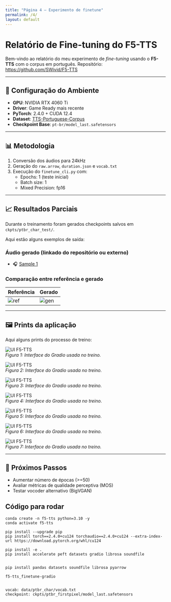 ```yaml
---
title: "Página 4 – Experimento de finetune"
permalink: /4/
layout: default
---
```


<style>
  .wrapper,
  .markdown-body, .inner, #main_content {
    max-width: 90% !important;
    padding: 1rem 2rem !important;
  }
  .markdown-body table {
    width: 100%;
    border-collapse: collapse;
    margin-bottom: 1rem;
  }
  .markdown-body th,
  .markdown-body td {
    border: 1px solid #ccc;
    padding: 0.5rem;
  }
  .markdown-body th {
    background: #f5f5f5;
    text-align: left;
  }
  .experiment-image {
    display: block;
    margin: 1rem auto;
    max-width: 100%;
    border: 1px solid #ddd;
    border-radius: 4px;
  }
</style>

# Relatório de Fine-tuning do F5-TTS

Bem-vindo ao relatório do meu experimento de *fine-tuning* usando o **F5-TTS** com o corpus em português. Repositório: https://github.com/SWivid/F5-TTS

---

## 🧪 Configuração do Ambiente

- **GPU**: NVIDIA RTX 4060 Ti  
- **Driver**: Game Ready mais recente  
- **PyTorch**: 2.4.0 + CUDA 12.4  
- **Dataset**: [TTS-Portuguese-Corpus](https://github.com/Edresson/TTS-Portuguese-Corpus)  
- **Checkpoint Base**: `pt-br/model_last.safetensors`

---

## 📊 Metodologia

1. Conversão dos áudios para 24kHz  
2. Geração do `raw.arrow`, `duration.json` e `vocab.txt`  
3. Execução do `finetune_cli.py` com:
   - Epochs: 1 (teste inicial)  
   - Batch size: 1  
   - Mixed Precision: fp16  

---

## 📈 Resultados Parciais

Durante o treinamento foram gerados checkpoints salvos em `ckpts/ptbr_char_test/`.

Aqui estão alguns exemplos de saída:

### Áudio gerado (linkado do repositório ou externo)

- 🎧 [Sample 1](audios/update_1000_gen.wav)  

### Comparação entre referência e gerado

| Referência | Gerado |
|------------|--------|
| ![ref](imgs/update_1000_ref.png) | ![gen](imgs/update_1000_gen.png) |

---

## 🖼️ Prints da aplicação

Aqui alguns prints do processo de treino:

![UI F5-TTS](imgs/finetune_f5/1.png)  
*Figura 1: Interface do Gradio usada no treino.*

![UI F5-TTS](imgs/finetune_f5/2.png)  
*Figura 2: Interface do Gradio usada no treino.*

![UI F5-TTS](imgs/finetune_f5/3.png)  
*Figura 3: Interface do Gradio usada no treino.*

![UI F5-TTS](imgs/finetune_f5/4.png)  
*Figura 4: Interface do Gradio usada no treino.*

![UI F5-TTS](imgs/finetune_f5/5.png)  
*Figura 5: Interface do Gradio usada no treino.*

![UI F5-TTS](imgs/finetune_f5/6.png)  
*Figura 6: Interface do Gradio usada no treino.*

![UI F5-TTS](imgs/finetune_f5/7.png)  
*Figura 7: Interface do Gradio usada no treino.*

---

## 🚀 Próximos Passos

- Aumentar número de épocas (>=50)  
- Avaliar métricas de qualidade perceptiva (MOS)  
- Testar vocoder alternativo (BigVGAN)  


## Código para rodar
``` 
conda create -n f5-tts python=3.10 -y
conda activate f5-tts

pip install --upgrade pip
pip install torch==2.4.0+cu124 torchaudio==2.4.0+cu124 --extra-index-url https://download.pytorch.org/whl/cu124

pip install -e .
pip install accelerate peft datasets gradio librosa soundfile


pip install pandas datasets soundfile librosa pyarrow

f5-tts_finetune-gradio


vocab: data/ptbr_char/vocab.txt
checkpoint: ckpts/ptbr_firstpixel/model_last.safetensors

```